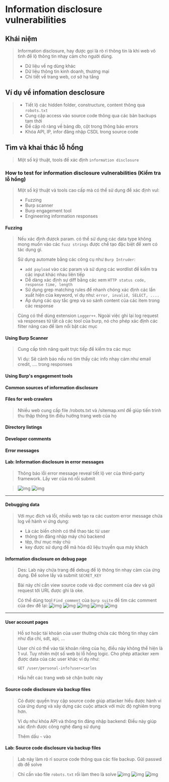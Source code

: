 # Information disclosure vulnerabilities

## Khái niệm

> Information disclosure, hay được gọi là rò rỉ thông tin là khi web vô tình để lộ thông tin nhạy cảm cho người dùng.
>
> - Dữ liệu về ng dùng khác
> - Dữ liệu thông tin kinh doanh, thương mại
> - Chi tiết về trang web, cơ sở hạ tầng

## Ví dụ về infomation desclosure

> - Tiết lộ các hidden folder, constructure, content thông qua `robots.txt`
> - Cung cập access vào source code thông qua các bản backups tạm thời
> - Đề cập rõ ràng về bảng db, cột trong thông báo errors
> - Khóa API, IP, infor đăng nhập CSDL trong source code

## Tìm và khai thác lỗ hổng

> Một số kỹ thuật, tools để xác định `information disclosure`

### How to test for information disclosure vulnerabilities (Kiểm tra lỗ hổng)

> Một số kỹ thuật và tools cao cấp mà có thể sử dụng để xác định vul:
>
> - Fuzzing
> - Burp scanner
> - Burp engagement tool
> - Engineering information responses

#### Fuzzing

> Nếu xác định đượck param. có thể sử dụng các data type không mong muốn vào các `fuzz strings` được chế tạo đặc biệt để xem có tác dụng gì.
>
> Sử dụng automate bằng các công cụ như `Burp Intruder`:
>
> - `add payload` vào các param và sử dụng các wordlist để kiểm tra các input khác nhau liên tiếp
> - Dễ dàng xác định sự diff bằng các xem `HTTP status code, response time, length`
> - Sử dụng grep matching rules để nhanh chóng xác định các lần xuất hiện của keyword, ví dụ như: `error, invalid, SELECT, ....`
> - Áp dụng các quy tắc grep và so sánh content của các item trong các response

> Cũng có thể dùng extension `Logger++`. Ngoài việc ghi lại log request và responses từ tất cả các tool của burp, nó cho phép xác định các filter nâng cao để làm nổi bật các mục

#### Using Burp Scanner

> Cung cấp tính năng quét trực tiếp để kiểm tra các mục
>
> Ví dụ: Sẽ cảnh báo nếu nó tìm thấy các info nhạy cảm như email credit, .... trong responses

#### Using Burp's engagement tools

#### Common sources of information disclosure

#### Files for web crawlers

> Nhiều web cung cấp file /robots.txt và /sitemap.xml để giúp tiến trình thu thập thông tin điều hướng trang web của họ

#### Directory listings

#### Developer comments

#### Error messages

#### Lab: Information disclosure in error messages

> Thông báo lỗi error message reveal tiết lộ ver của third-party framework. Lấy ver của nó rồi submit

> ![img](../asset/information-disclosure-1-Information-disclosure-in-error-messages-0.png) ![img](../asset/information-disclosure-1-Information-disclosure-in-error-messages-1.png)

---

#### Debugging data

> Với mục đích vá lỗi, nhiều web tạo ra các custom error message chứa log về hành vi ứng dụng:
>
> - Là các biến chính có thể thao tác từ user
> - thông tin đăng nhập máy chủ backend
> - tệp, thư mục máy chủ
> - key được sử dụng để mã hóa dữ liệu truyền qua máy khách

#### Information disclosure on debug page

> Des: Lab này chứa trang để debug để lộ thông tin nhạy cảm của ứng dụng. Để solve lấy và submit `SECRET_KEY`

> Bài này chỉ cần view source code và đọc comment của dev và gửi request tới URL được ghi là oke.
>
> Có thể dùng tool `Find comment` của `burp suite` để tìm các comment của dev để lại:
> ![img](../asset/information-disclosure-2-Information-disclosure-on-debug-page-1.png) ![img](../asset/information-disclosure-2-Information-disclosure-on-debug-page-2.png) ![img](../asset/information-disclosure-2-Information-disclosure-on-debug-page-3.png) ![img](../asset/information-disclosure-2-Information-disclosure-on-debug-page-4.png) ![img](../asset/information-disclosure-2-Information-disclosure-on-debug-page-5.png)

---

#### User account pages

> Hồ sơ hoặc tài khoản của user thường chứa các thông tin nhạy cảm như địa chỉ, sdt, api, ...
>
> User chỉ có thể vào tài khoản riêng của họ, điều này không thể hiện là 1 vul. Tuy nhiên một số web bị lỗ hổng logic. Cho phép attacker xem được data của các user khác ví dụ như:
>
> ```
> GET /user/personal-info?user=carlos
> ```

> Hầu hết các trang web sẽ chặn bước này

#### Source code disclosure via backup files

> Có được quyền truy cập source code giúp attacker hiểu được hành vi của ứng dụng và xây dựng các cuộc attack với mức độ nghiêm trọng hơn.
>
> Ví dụ như khóa API và thông tin đăng nhập backend: Điều này giúp xác định được công nghệ đang sử dụng
>
> Thêm dấu `~` vào

#### Lab: Source code disclosure via backup files

> Lab này làm rò rỉ source code thông qua các file backup. Gửi passwd db để solve

> Chỉ cần vào file `robots.txt` rồi làm theo là solve
> ![img](../asset/information-disclosure-3-Source-code-disclosure-via-backup-files-0.png) ![img](../asset/information-disclosure-3-Source-code-disclosure-via-backup-files-1.png) ![img](../asset/information-disclosure-3-Source-code-disclosure-via-backup-files-2.png)
